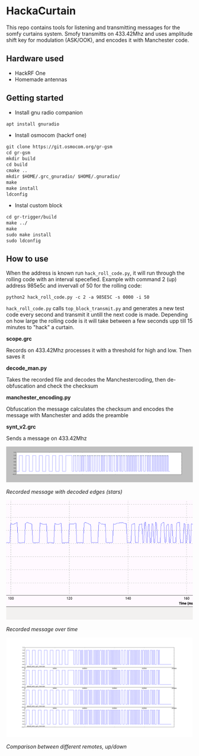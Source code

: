 # HackaCurtain

This repo contains tools for listening and transmitting messages for the somfy curtains system. Smofy transmitts on 433.42Mhz and uses amplitude shift key for modulation (ASK/OOK), and encodes it with Manchester code.

## Hardware used
* HackRF One
* Homemade antennas

## Getting started
* Install gnu radio companion
```
apt install gnuradio
```
* Install osmocom (hackrf one)
```
git clone https://git.osmocom.org/gr-gsm
cd gr-gsm
mkdir build
cd build
cmake ..
mkdir $HOME/.grc_gnuradio/ $HOME/.gnuradio/
make
make install
ldconfig
```

* Instal custom block 
```
cd gr-trigger/build
make ../
make
sudo make install
sudo ldconfig
```
## How to use
When the address is known run `hack_roll_code.py`, it will run through the rolling code with an interval specefied. Example with command 2 (up) address 985e5c and invervall of 50 for the rolling code:
```
python2 hack_roll_code.py -c 2 -a 985E5C -s 0000 -i 50
```
`hack_roll_code.py` calls `top_block_transmit.py` and generates a new test code every second and transmit it untill the next code is made. Depending on how large the rolling code is it will take between a few seconds upp till 15 minutes to "hack" a curtain.

**scope.grc**

Records on 433.42Mhz processes it with a threshold for high and low. Then saves it 

**decode_man.py**

Takes the recorded file and decodes the Manchestercoding, then de-obfuscation and check the checksum

**manchester_encoding.py**

Obfuscation the message calculates the checksum and encodes the message with Manchester and adds the preamble 

**synt_v2.grc**

Sends a message on 433.42Mhz



![Recorded message with decoded edges (stars)](https://github.com/adligeerik/HackaCurtain/blob/master/plots/edgefinder.png)

*Recorded message with decoded edges (stars)*

![Recorded message over time](https://github.com/adligeerik/HackaCurtain/blob/master/plots/timeeoifneionv.png)

*Recorded message over time*

![Comparison between different remotes, up/down](https://github.com/adligeerik/HackaCurtain/blob/master/plots/check_code_does_not_change.png)

*Comparison between different remotes, up/down*
